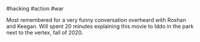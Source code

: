 #hacking #action #war 

Most remembered for a very funny conversation overheard with Roshan and Keegan. Will spent 20 minutes explaining this movie to Iddo in the park next to the vertex, fall of 2020. 

